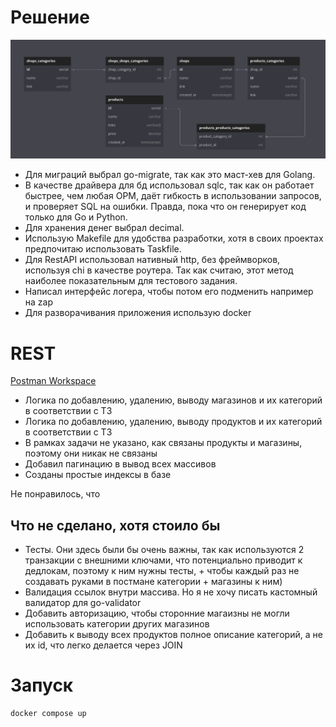 # Решение

![DB](/.github/assets/db.png)

<ul>
  <li>Для миграций выбрал go-migrate, так как это маст-хев для Golang.</li>
  <li>В качестве драйвера для бд использовал sqlc, так как он работает быстрее, чем любая ОРМ, даёт гибкость в использовании запросов, и проверяет SQL на ошибки. Правда, пока что он генерирует код только для Go и Python.</li>
  <li>Для хранения денег выбрал decimal.</li>
  <li>Использую Makefile для удобства разработки, хотя в своих проектах предпочитаю использовать Taskfile.</li>
  <li>Для RestAPI использовал нативный http, без фреймворков, используя chi в качестве роутера. Так как считаю, этот метод наиболее показательным для тестового задания.</li>
  <li>Написал интерфейс логера, чтобы потом его подменить например на zap</li>
  <li>Для разворачивания приложения использую docker</li>
</ul>

# REST

[Postman Workspace](https://www.postman.com/spacecraft-geoscientist-12695557/workspace/test-task-6)

<ul>
  <li>Логика по добавлению, удалению, выводу магазинов и их категорий в соответствии с ТЗ</li>
  <li>Логика по добавлению, удалению, выводу продуктов и их категорий в соответствии с ТЗ</li>
  <li>В рамках задачи не указано, как связаны продукты и магазины, поэтому они никак не связаны</li>
  <li>Добавил пагинацию в вывод всех массивов</li>
  <li>Созданы простые индексы в базе</li>
</ul>

Не понравилось, что

## Что не сделано, хотя стоило бы

<ul>
  <li>Тесты. Они здесь были бы очень важны, так как используются 2 транзакции с внешними ключами, что потенциально приводит к дедлокам, поэтому к ним нужны тесты, + чтобы каждый раз не создавать руками в постмане категории + магазины к ним)</li>
  <li>Валидация ссылок внутри массива. Но я не хочу писать кастомный валидатор для go-validator</li>
  <li>Добавить авторизацию, чтобы сторонние магаизны не могли использовать категории других магазинов</li>
  <li>Добавить к выводу всех продуктов полное описание категорий, а не их id, что легко делается через JOIN</li>
</ul>

# Запуск

```shell
docker compose up
```
